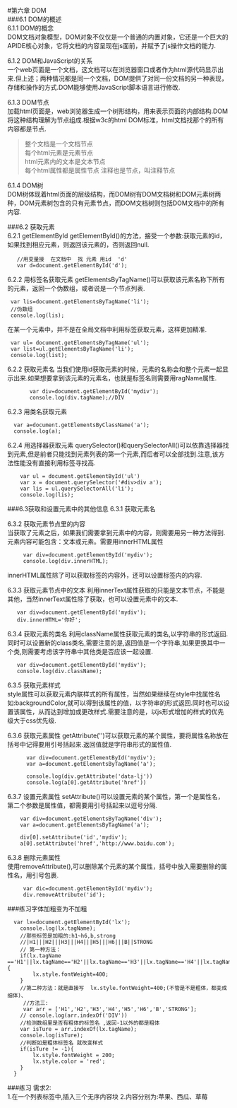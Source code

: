 #第六章 DOM  
###6.1 DOM的概述  
6.1.1 DOM的概念  
DOM文档对象模型，DOM对象不仅仅是一个普通的内置对象，它还是一个巨大的APIDE核心对象，它将文档的内容呈现在js面前，并赋予了js操作文档的能力.

6.1.2 DOM和JavaScript的关系  
一个web页面是一个文档，这文档可以在浏览器窗口或者作为html源代码显示出来.但上述；两种情况都是同一个文档，DOM提供了对同一份文档的另一种表现，存储和操作的方式.DOM能够使用JavaScript脚本语言进行修改.

6.1.3 DOM节点  
加载html页面是，web浏览器生成一个树形结构，用来表示页面的内部结构.DOM将这种结构理解为节点组成.根据w3c的html DOM标准，html文档找那个的所有内容都是节点.  
> 整个文档是一个文档节点  
> 每个html元素是元素节点  
> html元素内的文本是文本节点  
> 每个html属性都是属性节点
> 注释也是节点，叫注释节点

6.1.4 DOM树  
DOM树体现着html页面的层级结构，而DOM树有DOM文档树和DOM元素树两种，DOM元素树包含的只有元素节点，而DOM文档树则包括DOM文档中的所有内容.

###6.2 获取元素  
6.2.1 getElementById
getElementById()的方法，接受一个参数:获取元素的id，如果找到相应元素，则返回该元素的，否则返回null.

       //用变量接  在文档中  找 元素 用id  'd'
       var d=document.getElementById('d');

6.2.2 用标签名获取元素
getElementsByTagName()可以获取该元素名称下所有的元素，返回一个伪数组，或者说是一个节点列表.

     var lis=document.getElementsByTagName('li');
     //伪数组
     console.log(lis);

在某一个元素中，并不是在全局文档中利用标签获取元素，这样更加精准.

     var ul= document.getElementsByTagName('ul');
     var list=ul.getElementsByTagName('li');
     console.log(list);

6.2.2 获取元素名
当我们使用id获取元素的时候，元素的名称会和整个元素一起显示出来.如果想要拿到该元素的元素名，也就是标签名则需要用ragName属性.
        
           var div=document.getElementById('mydiv');
           console.log(div.tagName);//DIV

6.2.3 用类名获取元素

      var a=document.getElementsByClassName('a');
      console.log(a);

6.2.4 用选择器获取元素
querySelector()和querySelectorAll()可以依靠选择器找到元素,但是前者只能找到元素列表的第一个元素,而后者可以全部找到.注意,该方法性能没有直接利用标签寻找高.

        var ul = document.getElementById('ul')
        var x = document.querySelector('#div>div a');
        var lis = ul.querySelectorAll('li');
        console.log(lis);

###6.3获取和设置元素中的其他信息
6.3.1 获取元素名

6.3.2 获取元素节点里的内容  
当获取了元素之后，如果我们需要拿到元素中的内容，则需要用另一种方法得到.元素内容可能包含：文本或元素。需要用innerHTML属性
          
         var div=document.getElementById('mydiv');
         console.log(div.innerHTML);

innerHTML属性除了可以获取标签的内容外，还可以设置标签内的内容.

6.3.3 获取元素节点中的文本
利用innerText属性获取的只能是文本节点，不能是其他，当然innerText属性除了获取，也可以设置元素中的文本.
       
       var div=document.getElementById('mydiv');
       div.innerHTML='你好';

6.3.4 获取元素的类名
利用className属性获取元素的类名,以字符串的形式返回.同时可以设置新的class类名,需要注意的是,返回值是一个字符串,如果更换其中一个类,则需要考虑该字符串中其他类是否应该一起设置.

       var div=document.getElementById('mydiv');
       console.log(div.className);

6.3.5 获取元素样式  
style属性可以获取元素内联样式的所有属性，当然如果继续在style中找属性名如:backgroundColor,就可以得到该属性的值，以字符串的形式返回.同时也可以设置该属性，从而达到增加或更改样式.需要注意的是，以js形式增加的样式的优先级大于css优先级.

6.3.6 获取元素属性
getAttribute('')可以获取元素的某个属性，要将属性名称放在括号中记得要用引号括起来.返回值就是字符串形式的属性值.

          var div=document.getElementById('mydiv');
          var a=document.getElementsByTagName('a');

          console.log(div.getAttribute('data-lj'))
          console.log(a[0].getAttribute('href'))

6.3.7 设置元素属性
setAttribute()可以设置元素的某个属性，第一个是属性名，第二个参数是属性值，都需要用引号括起来以逗号分隔.

        var div=document.getElementsByTagName('div');
        var a=document.getElementsByTagName('a');

        div[0].setAttribute('id','mydiv');
        a[0].setAttribute('href','http://www.baidu.com');

6.3.8 删除元素属性  
使用removeAttribute(),可以删除某个元素的某个属性，括号中放入需要删除的属性名，用引号包裹.
     
         var dic=document.getElementById('mydiv');
         div.removeAttribute('id');  
###练习字体加粗变为不加粗

      var lx=document.getElementById('lx');
        console.log(lx.tagName);
        //那些标签是加粗的:h1~h6,b,strong
        //|H1|||H2|||H3|||H4|||H5|||H6|||B||STRONG
        // 第一种方法：
        if(lx.tagName =='H1'||lx.tagName=='H2'||lx.tagName=='H3'||lx.tagName=='H4'||lx.tagName=='H5'||lx.tagName=='H6'||lx.tagName=='B'||lx.tagName=='STRONG'){
            lx.style.fontWeight=400;
        }
        //第二种方法：就是直接写  lx.style.fontWeight=400;(不管是不是粗体，都变成细体)、
         //方法三:
         var arr = ['H1','H2','H3','H4','H5','H6','B','STRONG'];
        // console.log(arr.indexOf('DIV'))
        //检测数组里是否有粗体的标签名 ,返回-1以外的都是粗体
        var isTure = arr.indexOf(lx.tagName);
        console.log(isTure);
        //判断如是粗体标签名 就改变样式
        if(isTure != -1){
            lx.style.fontWeight = 200;
            lx.style.color = 'red';
        }
      }
###练习
需求2:  
1.在一个列表标签中,插入三个无序内容块
2.内容分别为:苹果、西瓜、草莓